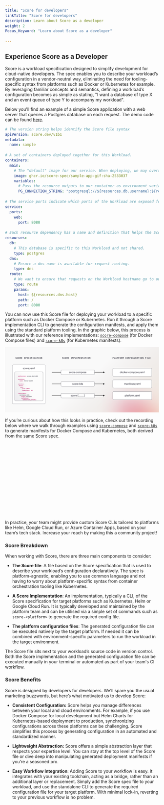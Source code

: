 ```yaml
---
title: "Score for developers"
linkTitle: "Score for developers"
description: Learn about Score as a developer
weight: 2
Focus_Keyword: "Learn about Score as a developer"

---
```


## Experience Score as a Developer

Score is a workload specification designed to simplify development for cloud-native developers. The spec enables you to describe your workload’s configuration in a vendor-neutral way, eliminating the need for tooling-specific syntax from platforms such as Docker or Kubernetes for example. By leveraging familiar concepts and semantics, defining a workload’s configuration becomes as simple as stating, "I want a database of type X and an event queue of type Y to accompany my workload".

Below you'll find an example of a simple Score application with a web server that queries a Postgres database on each request. The demo code can be found [here](https://github.com/score-spec/sample-app-gif/blob/main/score.yaml).

```yaml
# The version string helps identify the Score file syntax
apiVersion: score.dev/v1b1
metadata:
  name: sample
  
# A set of containers deployed together for this Workload.
containers:
  main:
    # The "default" image for our service. When deploying, we may override this with a particular tag.
    image: ghcr.io/score-spec/sample-app-gif:sha-2533037
    variables:
      # Pass the resource outputs to our container as environment variables. The Score implementation takes care of securing any secret access as needed.
      PG_CONNECTION_STRING: "postgresql://${resources.db.username}:${resources.db.password}@${resources.db.host}:${resources.db.port}/${resources.db.database}?sslmode=disable"
     
# The service ports indicate which ports of the Workload are exposed for other services to call.
service:
  ports:
    web:
      port: 8080
      
# Each resource dependency has a name and definition that helps the Score implementation link or provision the required resource.
resources:
  db:
    # This database is specific to this Workload and not shared.
    type: postgres
  dns:
    # Ensure a dns name is available for request routing.
    type: dns
  route:
    # We want to ensure that requests on the Workload hostname go to our service port.
    type: route
    params:
      host: ${resources.dns.host}
      path: /
      port: 8080
```

You can now use this Score file for deploying your workload to a specific platform such as Docker Compose or Kubernetes. Run it through a Score implementation CLI to generate the configuration manifests, and apply them using the standard platform tooling. In the graphic below, this process is illustrated with our reference implementations: [`score-compose`](https://github.com/score-spec/score-compose) (for Docker Compose files) and [`score-k8s`](https://github.com/score-spec/score-k8s) (for Kubernetes manifests).

![how-score-works](/images/how-score-works.png)

If you’re curious about how this looks in practice, check out the recording below where we walk through examples using [`score-compose`](https://github.com/score-spec/score-compose) and [`score-k8s`](https://github.com/score-spec/score-k8s) to generate manifests for Docker Compose and Kubernetes, both derived from the same Score spec.

<script src="https://fast.wistia.com/embed/medias/m3mxb2w8vp.jsonp" async></script><script src="https://fast.wistia.com/assets/external/E-v1.js" async></script><div class="wistia_responsive_padding" style="padding:47% 0 0 0;position:relative;"><div class="wistia_responsive_wrapper" style="height:80%;left:0;position:absolute;top:0;width:80%;"><div class="wistia_embed wistia_async_m3mxb2w8vp seo=true videoFoam=true" style="height:80%;position:relative;width:80%"><div class="wistia_swatch" style="height:80%;left:0;opacity:0;overflow:hidden;position:absolute;top:0;transition:opacity 200ms;width:80%;"><img src="https://fast.wistia.com/embed/medias/m3mxb2w8vp/swatch" style="filter:blur(5px);height:80%;object-fit:contain;width:80%;" alt="" aria-hidden="true" onload="this.parentNode.style.opacity=1;" /></div></div></div></div>

In practice, your team might provide custom Score CLIs tailored to platforms like Helm, Google Cloud Run, or Azure Container Apps, based on your team’s tech stack. Increase your reach by making this a community project!

### Score Breakdown

When working with Score, there are three main components to consider:

- **The Score file**: A file based on the Score specification that is used to describe your workload’s configuration declaratively. The spec is platform-agnostic, enabling you to use common language and not having to worry about platform-specific syntax from container orchestration tooling like Kubernetes.

- **A Score Implementation**: An implementation, typically a CLI, of the Score specification for target platforms such as Kubernetes, Helm or Google Cloud Run. It is typically developed and maintained by the platform team and can be utilised via a simple set of commands such as `score-<platform>` to generate the required config file.

- **The platform configuration files**: The generated configuration file can be executed natively by the target platform. If needed it can be combined with environment-specific parameters to run the workload in the target environment.

The Score file sits next to your workload’s source code in version control. Both the Score implementation and the generated configuration file can be executed manually in your terminal or automated as part of your team's CI workflow.

### Score Benefits

Score is designed by developers for developers. We’ll spare you the usual marketing buzzwords, but here’s what motivated us to develop Score:

- **Consistent Configuration:** Score helps you manage differences between your local and cloud environments. For example, if you use Docker Compose for local development but Helm Charts for Kubernetes-based deployment to production, synchronizing configurations across these platforms can be challenging. Score simplifies this process by generating configuration in an automated and standardized manner.

- **Lightweight Abstraction:** Score offers a simple abstraction layer that respects your expertise level. You can stay at the top level of the Score file or dive deep into manipulating generated deployment manifests if you’re a seasoned pro.

- **Easy Workflow Integration**: Adding Score to your workflow is easy. It integrates with your existing toolchain, acting as a bridge, rather than an additional layer or replacement. Simply add the Score spec file to your workload, and use the standalone CLI to generate the required configuration file for your target platform. With minimal lock-in, reverting to your previous workflow is no problem.
